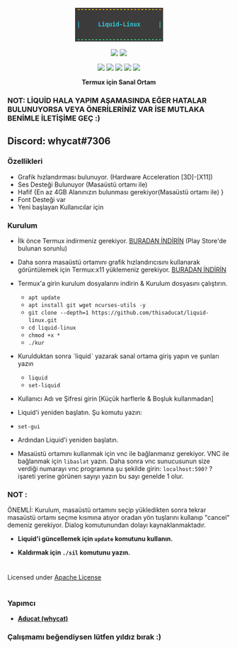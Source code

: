 <p align="center">
<img src="./distro/1.png">
</p>
<p align="center">
<img src="https://img.shields.io/badge/MADE%20IN-TURKEY-white?colorA=%23ff0000&colorB=%23017e40&style=for-the-badge">
<img src="https://img.shields.io/badge/Version-1.0-blue?style=for-the-badge">
</p>
<p align="center">
<img src="https://img.shields.io/badge/Written%20In-Bash-darkgreen?style=flat-square">
<img src="https://img.shields.io/badge/Open%20Source-Yes-darkviolet?style=flat-square">
<img src="https://img.shields.io/github/stars/thisaducat/liquid-linux?style=flat-square">
<img src="https://img.shields.io/github/issues/thisaducat/liquid-linux?color=red&style=flat-square">
<img src="https://img.shields.io/github/forks/thisaducat/liquid-linux?color=teal&style=flat-square">
</p>
<p align="center"><b>Termux için Sanal Ortam</b></p>

### NOT: LİQUİD HALA YAPIM AŞAMASINDA EĞER HATALAR BULUNUYORSA VEYA ÖNERİLERİNİZ VAR İSE MUTLAKA BENİMLE İLETİŞİME GEÇ :)
## Discord: whycat#7306

### Özellikleri

- Grafik hızlandırması bulunuyor. (Hardware Acceleration [3D]-[X11])
- Ses Desteği Bulunuyor (Masaüstü ortamı ile)
- Hafif {En az 4GB Alanınızın bulunması gerekiyor(Masaüstü ortamı ile) }
- Font Desteği var
- Yeni başlayan Kullanıcılar için

### Kurulum
- İlk önce Termux indirmeniz gerekiyor. [BURADAN İNDİRİN](https://f-droid.org/repo/com.termux_118.apk) (Play Store'de bulunan sorunlu)
- Daha sonra masaüstü ortamını grafik hızlandırıcısını kullanarak görüntülemek için Termux:x11 yüklemeniz gerekiyor. [BURADAN İNDİRİN](https://github.com/termux/termux-x11/releases/tag/nightly)
- Termux'a girin kurulum dosyalarını indirin & Kurulum dosyasını çalıştırın.
  - `apt update`
  - `apt install git wget ncurses-utils -y`
  - `git clone --depth=1 https://github.com/thisaducat/liquid-linux.git`
  - `cd liquid-linux`
  - `chmod +x *`
  - `./kur`

- Kurulduktan sonra ˋliquidˋ yazarak sanal ortama giriş yapın ve şunları yazın

   - `liquid`
   - `set-liquid`

- Kullanıcı Adı ve Şifresi girin [Küçük harflerle & Boşluk kullanmadan]

- Liquid'i yeniden başlatın. Şu komutu yazın:

- `set-gui`

- Ardından Liquid'i yeniden başlatın.
- Masaüstü ortamını kullanmak için vnc ile bağlanmanız gerekiyor. VNC ile bağlanmak için `libaslat` yazın. Daha sonra vnc sunucusunun size verdiği numarayı vnc programına şu şekilde girin: `localhost:590?` ? işareti yerine görünen sayıyı yazın bu sayı genelde 1 olur.

### NOT :

ÖNEMLİ: Kurulum, masaüstü ortamını seçip yükledikten sonra tekrar masaüstü ortamı seçme kısmına atıyor oradan yön tuşlarını kullanıp "cancel" demeniz gerekiyor. Dialog komutunundan dolayı kaynaklanmaktadır. 



- **Liquid'i güncellemek için `update` komutunu kullanın.**

- **Kaldırmak için `./sil` komutunu yazın.**


#
Licensed under [Apache License](./LICENSE)
#

### Yapımcı

- [**Aducat (whycat)**](https://github.com/thisaducat)


### Çalışmamı beğendiysen lütfen yıldız bırak :)

